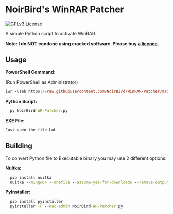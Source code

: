 
# NoirBird's WinRAR Patcher

[![GPLv3 License](https://img.shields.io/badge/License-GPL%20v3-yellow.svg)](https://opensource.org/licenses/)

A simple Python script to activate WinRAR.

**Note: I do NOT condone using cracked software. Please buy [a licence](https://www.rarlab.com/shop2rarlab-index.php?prod=winrar&x-source=winraronly).**
## Usage

**PowerShell Command:**

(Run PowerShell as Administrator)

```ps
iwr -useb https://raw.githubusercontent.com/NoirBird/WinRAR-Patcher/main/powershell-install.ps1 | iex
```

**Python Script:**

```bat
  py NoirBird-WR-Patcher.py
```

**EXE File:**

```bat
Just open the file LoL
```


## Building

To convert Python file to Executable binary you may use 2 different options:

**Nuitka:**

```bat
  pip install nuitka
  nuitka --mingw64 --onefile --assume-yes-for-downloads --remove-output --output-filename=NBWRPatcher "NoirBird-WR-Patcher.py"
```

**PyInstaller:**

```bat
  pip install pyinstaller
  pyinstaller -F --uac-admin NoirBird-WR-Patcher.py
```
